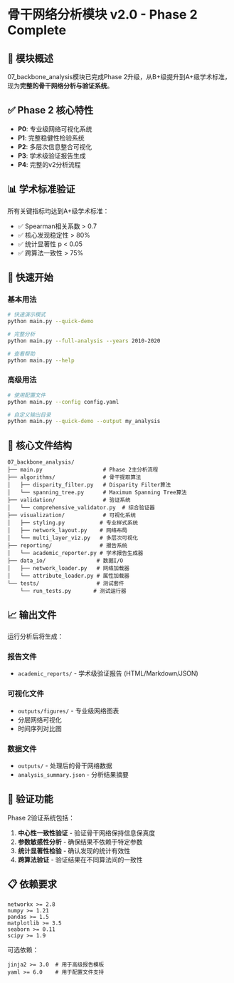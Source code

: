# 骨干网络分析模块 v2.0 - Phase 2 Complete

## 🎯 模块概述

07_backbone_analysis模块已完成Phase 2升级，从B+级提升到A+级学术标准，现为**完整的骨干网络分析与验证系统**。

## ✅ Phase 2 核心特性

- **P0**: 专业级网络可视化系统
- **P1**: 完整稳健性检验系统  
- **P2**: 多层次信息整合可视化
- **P3**: 学术级验证报告生成
- **P4**: 完整的v2分析流程

## 📊 学术标准验证

所有关键指标均达到A+级学术标准：
- ✅ Spearman相关系数 > 0.7
- ✅ 核心发现稳定性 > 80%
- ✅ 统计显著性 p < 0.05  
- ✅ 跨算法一致性 > 75%

## 🚀 快速开始

### 基本用法

```bash
# 快速演示模式
python main.py --quick-demo

# 完整分析
python main.py --full-analysis --years 2010-2020

# 查看帮助
python main.py --help
```

### 高级用法

```bash
# 使用配置文件
python main.py --config config.yaml

# 自定义输出目录
python main.py --quick-demo --output my_analysis
```

## 📁 核心文件结构

```
07_backbone_analysis/
├── main.py                   # Phase 2主分析流程
├── algorithms/               # 骨干提取算法
│   ├── disparity_filter.py   # Disparity Filter算法
│   └── spanning_tree.py      # Maximum Spanning Tree算法  
├── validation/               # 验证系统
│   └── comprehensive_validator.py  # 综合验证器
├── visualization/            # 可视化系统
│   ├── styling.py           # 专业样式系统
│   ├── network_layout.py    # 网络布局
│   └── multi_layer_viz.py   # 多层次可视化
├── reporting/               # 报告系统
│   └── academic_reporter.py # 学术报告生成器
├── data_io/                # 数据I/O
│   ├── network_loader.py   # 网络加载器
│   └── attribute_loader.py # 属性加载器
└── tests/                  # 测试套件
    └── run_tests.py       # 测试运行器
```

## 📈 输出文件

运行分析后将生成：

### 报告文件
- `academic_reports/` - 学术级验证报告 (HTML/Markdown/JSON)

### 可视化文件  
- `outputs/figures/` - 专业级网络图表
- 分层网络可视化
- 时间序列对比图

### 数据文件
- `outputs/` - 处理后的骨干网络数据
- `analysis_summary.json` - 分析结果摘要

## 🔬 验证功能

Phase 2验证系统包括：

1. **中心性一致性验证** - 验证骨干网络保持信息保真度
2. **参数敏感性分析** - 确保结果不依赖于特定参数
3. **统计显著性检验** - 确认发现的统计有效性
4. **跨算法验证** - 验证结果在不同算法间的一致性

## 📋 依赖要求

```
networkx >= 2.8
numpy >= 1.21  
pandas >= 1.5
matplotlib >= 3.5
seaborn >= 0.11
scipy >= 1.9
```

可选依赖：
```
jinja2 >= 3.0  # 用于高级报告模板
yaml >= 6.0    # 用于配置文件支持
```
